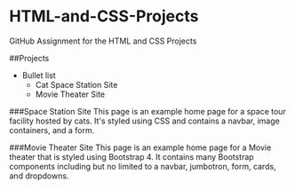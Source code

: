 # HTML-and-CSS-Projects
GitHub Assignment for the HTML and CSS Projects

##Projects
* Bullet list
     * Cat Space Station Site   
     * Movie Theater Site

###Space Station Site
This page is an example home page for a space tour facility hosted by cats. It's styled using CSS and contains a navbar, image containers, and a form. 

###Movie Theater Site
This page is an example home page for a Movie theater that is styled using Bootstrap 4. It contains many Bootstrap components including but no limited to a navbar, jumbotron, form, cards, and dropdowns. 
